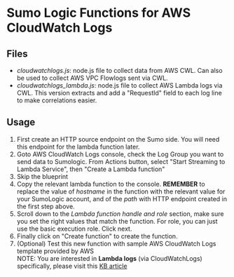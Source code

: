 Sumo Logic Functions for AWS CloudWatch Logs 
===========================================

Files 
-----
*	*cloudwatchlogs.js*:  node.js file to collect data from AWS CWL. Can also be used to collect AWS VPC Flowlogs sent via CWL.
*	*cloudwatchlogs_lambda.js*:  node.js file to collect AWS Lambda logs via CWL. This version extracts and add a "RequestId" field to each log line to make correlations easier.

Usage
-----
1. First create an HTTP source endpoint on the Sumo side. You will need this endpoint for the lambda function later.
2. Goto AWS CloudWatch Logs console, check the Log Group you want to send data to Sumologic. From Actions button, select "Start Streaming to Lambda Service", then "Create a Lambda function"
3. Skip the blueprint
4. Copy the relevant lambda function to the console. **REMEMBER** to replace the value of *hostname* in the function with the relevant value for your SumoLogic account, and of the *path* with HTTP endpoint created in the first step above. 
5. Scroll down to the *Lambda function handle and role* section, make sure you set the right values that match the function. For role, you can just use the basic execution role. Click next.
6. Finally click on "Create function" to create the function. 
7. (Optional) Test this new function with sample AWS CloudWatch Logs template provided by AWS  
NOTE: You are interested in **Lambda logs** (via CloudWatchLogs) specifically, please visit this [KB article](http://help.sumologic.com/Apps/AWS_Lambda/Collect_Logs_for_AWS_Lambda?t=1461360129021)  


